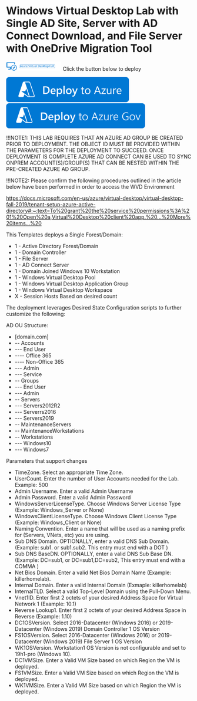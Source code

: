 # Windows Virtual Desktop Lab with Single AD Site, Server with AD Connect Download, and File Server with OneDrive Migration Tool
<img src="../x_Images/AzureVirtualDesktopFull.png" alt="Azure Site Recovery" width="150">
Click the button below to deploy

[![Deploy To Azure](https://raw.githubusercontent.com/Azure/azure-quickstart-templates/master/1-CONTRIBUTION-GUIDE/images/deploytoazure.svg?sanitize=true)](https://portal.azure.com/#create/Microsoft.Template/uri/https%3A%2F%2Fraw.githubusercontent.com%2Felliottfieldsjr%2FKillerHomeLab%2Fmaster%2FDeployments%2FAzure-Virtual-Desktop-Full-Lab%2Fazuredeploy.json)
[![Deploy To Azure US Gov](https://raw.githubusercontent.com/Azure/azure-quickstart-templates/master/1-CONTRIBUTION-GUIDE/images/deploytoazuregov.svg?sanitize=true)](https://portal.azure.us/#create/Microsoft.Template/uri/https%3A%2F%2Fraw.githubusercontent.com%2Felliottfieldsjr%2FKillerHomeLab%2Fmaster%2FDeployments%2FAzure-Virtual-Desktop-Full-Lab%2Fazuregovdeploy.json)

!!!NOTE1:  THIS LAB REQUIRES THAT AN AZURE AD GROUP BE CREATED PRIOR TO DEPLOYMENT.  THE OBJECT ID MUST BE PROVIDED WITHIN THE PARAMETERS FOR THE DEPLOYMENT TO SUCCEED. ONCE DEPLOYMENT IS COMPLETE AZURE AD CONNECT CAN BE USED TO SYNC ONPREM ACCOUNT(S)/GROUP(S) THAT CAN BE NESTED WITHIN THE PRE-CREATED AZURE AD GROUP. 

!!!NOTE2:  Please confirm the following procedures outlined in the article below have been performed in order to access the WVD Environment

https://docs.microsoft.com/en-us/azure/virtual-desktop/virtual-desktop-fall-2019/tenant-setup-azure-active-directory#:~:text=To%20grant%20the%20service%20permissions%3A%201%20Open%20a,Virtual%20Desktop%20client%20app.%20...%20More%20items...%20


This Templates deploys a Single Forest/Domain:

- 1 - Active Directory Forest/Domain
- 1 - Domain Controller
- 1 - File Server
- 1 - AD Connect Server
- 1 - Domain Joined Windows 10 Workstation
- 1 - Windows Virtual Desktop Pool
- 1 - Windows Virtual Desktop Application Group
- 1 - Windows Virtual Desktop Workspace
- X - Session Hosts Based on desired count

The deployment leverages Desired State Configuration scripts to further customize the following:

AD OU Structure:
- [domain.com]
- -- Accounts
- --- End User
- ---- Office 365
- ---- Non-Office 365
- --- Admin
- --- Service
- -- Groups
- --- End User
- --- Admin
- -- Servers
- --- Servers2012R2
- --- Serverrs2016
- --- Servers2019
- -- MaintenanceServers
- -- MaintenanceWorkstations
- -- Workstations
- --- Windows10
- --- Windows7

Parameters that support changes
- TimeZone.  Select an appropriate Time Zone.
- UserCount.  Enter the number of User Accounts needed for the Lab. Example: 500
- Admin Username.  Enter a valid Admin Username
- Admin Password.  Enter a valid Admin Password
- WindowsServerLicenseType.  Choose Windows Server License Type (Example:  Windows_Server or None)
- WindowsClientLicenseType.  Choose Windows Client License Type (Example:  Windows_Client or None)
- Naming Convention. Enter a name that will be used as a naming prefix for (Servers, VNets, etc) you are using.
- Sub DNS Domain.  OPTIONALLY, enter a valid DNS Sub Domain. (Example:  sub1. or sub1.sub2.    This entry must end with a DOT )
- Sub DNS BaseDN.  OPTIONALLY, enter a valid DNS Sub Base DN. (Example:  DC=sub1, or DC=sub1,DC=sub2,    This entry must end with a COMMA )
- Net Bios Domain.  Enter a valid Net Bios Domain Name (Example:  killerhomelab).
- Internal Domain.  Enter a valid Internal Domain (Exmaple:  killerhomelab)
- InternalTLD.  Select a valid Top-Level Domain using the Pull-Down Menu.
- Vnet1ID.  Enter first 2 octets of your desired Address Space for Virtual Network 1 (Example:  10.1)
- Reverse Lookup1.  Enter first 2 octets of your desired Address Space in Reverse (Example:  1.10)
- DC1OSVersion.  Select 2016-Datacenter (Windows 2016) or 2019-Datacenter (Windows 2019) Domain Controller 1 OS Version
- FS1OSVersion.  Select 2016-Datacenter (Windows 2016) or 2019-Datacenter (Windows 2019) File Server 1 OS Version
- WK1OSVersion.  Workstation1 OS Version is not configurable and set to 19h1-pro (Windows 10).
- DC1VMSize.  Enter a Valid VM Size based on which Region the VM is deployed.
- FS1VMSize.  Enter a Valid VM Size based on which Region the VM is deployed.
- WK1VMSize.  Enter a Valid VM Size based on which Region the VM is deployed.